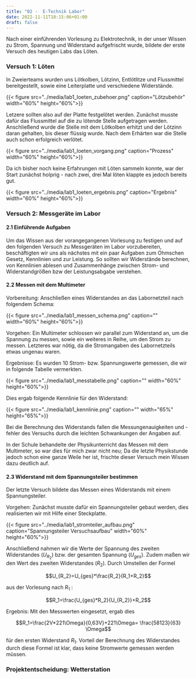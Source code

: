 ```yaml
---
title: "02 -  E-Technik Labor"
date: 2022-11-11T18:15:06+01:00
draft: false
---
```


Nach einer einführenden Vorlesung zu Elektrotechnik, in der unser Wissen zu Strom, Spannung und Widerstand aufgefrischt wurde, bildete der erste Versuch des heutigen Labs das Löten.

### Versuch 1: Löten

In Zweierteams wurden uns Lötkolben, Lötzinn, Entlötlitze und Flussmittel bereitgestellt, sowie eine Leiterplatte und verschiedene Widerstände. 

{{< figure src="../media/lab1_loeten_zubehoer.png" caption="Lötzubehör" width="60%" height="60%">}}

Letzere sollten also auf der Platte festgelötet werden. Zunächst musste dafür das Flussmittel auf die zu lötende Stelle aufgetragen werden. Anschließend wurde die Stelle mit dem Lötkolben erhitzt und der Lötzinn daran gehalten, bis dieser flüssig wurde. Nach dem Erhärten war die Stelle auch schon erfolgreich verlötet.

{{< figure src="../media/lab1_loeten_vorgang.png" caption="Prozess"  width="60%" height="60%">}}

Da ich bisher noch keine Erfahrungen mit Löten sammeln konnte, war der Start zunächst holprig - nach zwei, drei Mal löten klappte es jedoch bereits gut.

{{< figure src="../media/lab1_loeten_ergebnis.png" caption="Ergebnis" width="60%" height="60%">}}


### Versuch 2: Messgeräte im Labor

#### 2.1 Einführende Aufgaben

Um das Wissen aus der vorangegangenen Vorlesung zu festigen und auf den folgenden Versuch zu Messgeräten im Labor vorzubereiten, beschäftigten wir uns als nächstes mit ein paar Aufgaben zum Ohmschen Gesetz, Kennlinien und zur Leistung. So sollten wir Widerstände berechnen, von Kennlinien ablesen und Zusammenhänge zwischen Strom- und Widerstandgrößen bzw der Leistungsabgabe verstehen.

#### 2.2 Messen mit dem Multimeter

Vorbereitung: Anschließen eines Widerstandes an das Labornetzteil nach folgendem Schema:

 {{< figure src="../media/lab1_messen_schema.png" caption="" width="60%" height="60%">}}

Vorgehen: Ein Multimeter schlossen wir parallel zum Widerstand an, um die Spannung zu messen, sowie ein weiteres in Reihe, um den Strom zu messen. Letzteres war nötig, da die Stromangaben des Labornetzteils etwas ungenau waren. 

Ergebnisse: Es wurden 10 Strom- bzw. Spannungswerte gemessen, die wir in folgende Tabelle vermerkten.

{{< figure src="../media/lab1_messtabelle.png" caption=""  width="60%" height="60%">}}

Dies ergab folgende Kennlinie für den Widerstand:

{{< figure src="../media/lab1_kennlinie.png" caption=""  width="65%" height="65%">}}

Bei die Berechnung des Widerstands fallen die Messungenauigkeiten und -fehler des Versuchs durch die leichten Schwankungen der Angaben auf.

In der Schule behandelte der Physikunterricht das Messen mit dem Multimeter, so war dies für mich zwar nicht neu; Da die letzte Physikstunde jedoch schon eine ganze Weile her ist, frischte dieser Versuch mein Wissen dazu deutlich auf.

#### 2.3 Widerstand mit dem Spannungsteiler bestimmen

Der letzte Versuch bildete das Messen eines Widerstands mit einem Spannungsteiler.

Vorgehen: Zunächst musste dafür ein Spannungsteiler gebaut werden, dies realisierten wir mit Hilfe einer Steckplatte.

{{< figure src="../media/lab1_stromteiler_aufbau.png" caption="Spannungsteiler Versuchsaufbau"  width="60%" height="60%">}}

Anschließend nahmen wir die Werte der Spannung des zweiten Widerstandes ($U_{R_2}$) bzw. der gesamten Spannung ($U_{ges}$). Zudem maßen wir den Wert des zweiten Widerstandes ($R_2$). Durch Umstellen der Formel

$$U_{R_2}=U_{ges}*\frac{R_2}{R_1+R_2}$$  

aus der Vorlesung nach  ${R_1}$ :

$$R_1=\frac{U_{ges}*R_2}{U_{R_2}}+R_2$$

Ergebnis: Mit den Messwerten eingesetzt, ergab dies

$$R_1=\frac{2V*221\Omega}{0,63V}+221\Omega= \frac{58123}{63} \Omega$$

für den ersten Widerstand $R_1$.
Vorteil der Berechnung des Widerstandes durch diese Formel ist klar, dass keine Stromwerte gemessen werden müssen.

### Projektentscheidung: Wetterstation






